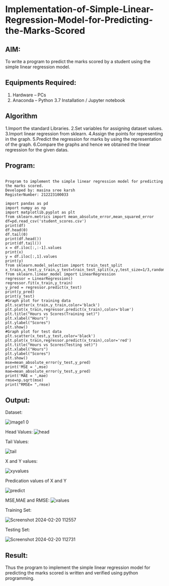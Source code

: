 # Implementation-of-Simple-Linear-Regression-Model-for-Predicting-the-Marks-Scored

## AIM:
To write a program to predict the marks scored by a student using the simple linear regression model.

## Equipments Required:
1. Hardware – PCs
2. Anaconda – Python 3.7 Installation / Jupyter notebook

## Algorithm
1.Import the standard Libraries.
2.Set variables for assigning dataset values.
3.Import linear regression from sklearn.
4.Assign the points for representing in the graph.
5.Predict the regression for marks by using the representation of the graph.
6.Compare the graphs and hence we obtained the linear regression for the given datas.

## Program:
```

Program to implement the simple linear regression model for predicting the marks scored.
Developed by: masina sree karsh
RegisterNumber: 212223100033

import pandas as pd
import numpy as np
import matplotlib.pyplot as plt
from sklearn.metrics import mean_absolute_error,mean_squared_error
df=pd.read_csv('student_scores.csv')
print(df)
df.head(0)
df.tail(0)
print(df.head())
print(df.tail())
x = df.iloc[:,:-1].values
print(x)
y = df.iloc[:,1].values
print(y)
from sklearn.model_selection import train_test_split
x_train,x_test,y_train,y_test=train_test_split(x,y,test_size=1/3,random_state=0)
from sklearn.linear_model import LinearRegression
regressor = LinearRegression()
regressor.fit(x_train,y_train)
y_pred = regressor.predict(x_test)
print(y_pred)
print(y_test)
#Graph plot for training data
plt.scatter(x_train,y_train,color='black')
plt.plot(x_train,regressor.predict(x_train),color='blue')
plt.title("Hours vs Scores(Training set)")
plt.xlabel("Hours")
plt.ylabel("Scores")
plt.show()
#Graph plot for test data
plt.scatter(x_test,y_test,color='black')
plt.plot(x_train,regressor.predict(x_train),color='red')
plt.title("Hours vs Scores(Testing set)")
plt.xlabel("Hours")
plt.ylabel("Scores")
plt.show()
mse=mean_absolute_error(y_test,y_pred)
print('MSE = ',mse)
mae=mean_absolute_error(y_test,y_pred)
print('MAE = ',mae)
rmse=np.sqrt(mse)
print("RMSE= ",rmse)
```

## Output:
Dataset:

![image1 0](https://github.com/sreekarsh/Implementation-of-Simple-Linear-Regression-Model-for-Predicting-the-Marks-Scored/assets/139841918/ab94eec6-00df-4759-bfbd-04c5549f41c2)


Head Values:
![head](https://github.com/sreekarsh/Implementation-of-Simple-Linear-Regression-Model-for-Predicting-the-Marks-Scored/assets/139841918/dd4ec90a-4a5b-4c44-a013-6e0d51be8606)


Tail Values:


![tail](https://github.com/sreekarsh/Implementation-of-Simple-Linear-Regression-Model-for-Predicting-the-Marks-Scored/assets/139841918/88243129-c997-4729-a61a-85b2370b6a71)


X and Y values:


![xyvalues](https://github.com/sreekarsh/Implementation-of-Simple-Linear-Regression-Model-for-Predicting-the-Marks-Scored/assets/139841918/5222cbe1-9f82-474b-b70d-b9ff1e4f0143)


Predication values of X and Y


![predict ](https://github.com/sreekarsh/Implementation-of-Simple-Linear-Regression-Model-for-Predicting-the-Marks-Scored/assets/139841918/23f11abd-24d5-4824-8354-699e83fe87a5)


MSE,MAE and RMSE:
![values](https://github.com/sreekarsh/Implementation-of-Simple-Linear-Regression-Model-for-Predicting-the-Marks-Scored/assets/139841918/503a7618-d705-454c-abf2-ee1d65b2ebb0)


Training Set:

![Screenshot 2024-02-20 112557](https://github.com/sreekarsh/Implementation-of-Simple-Linear-Regression-Model-for-Predicting-the-Marks-Scored/assets/139841918/06c13bb9-2a1e-483e-b9a3-6b3ad0c0d9aa)


Testing Set:

![Screenshot 2024-02-20 112731](https://github.com/sreekarsh/Implementation-of-Simple-Linear-Regression-Model-for-Predicting-the-Marks-Scored/assets/139841918/67dcd107-9435-4af8-9054-01893afb8706)



## Result:
Thus the program to implement the simple linear regression model for predicting the marks scored is written and verified using python programming.
